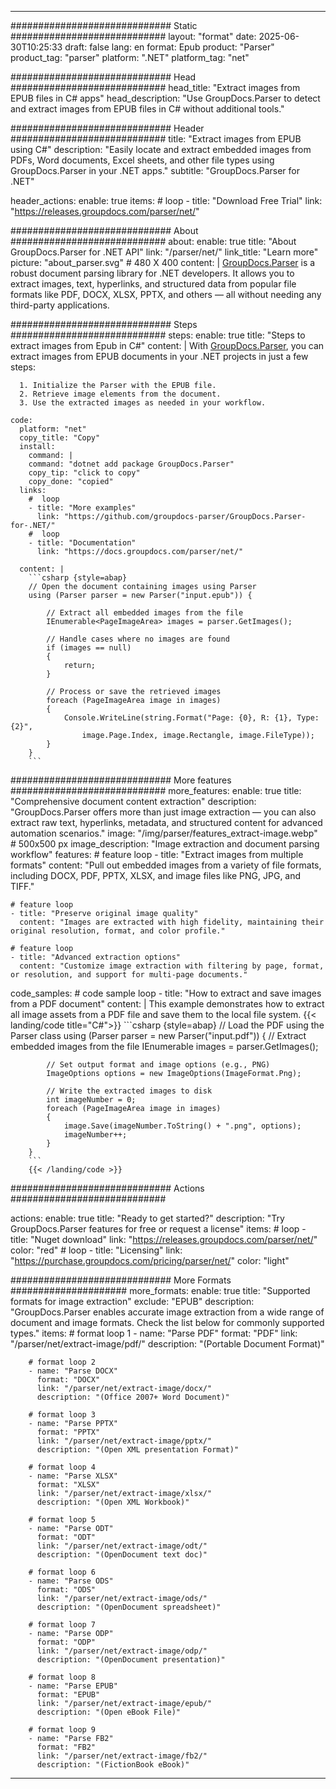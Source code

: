 


---
############################# Static ############################
layout: "format"
date:  2025-06-30T10:25:33
draft: false
lang: en
format: Epub
product: "Parser"
product_tag: "parser"
platform: ".NET"
platform_tag: "net"

############################# Head ############################
head_title: "Extract images from EPUB files in C# apps"
head_description: "Use GroupDocs.Parser to detect and extract images from EPUB files in C# without additional tools."

############################# Header ############################
title: "Extract images from EPUB using C#" 
description: "Easily locate and extract embedded images from PDFs, Word documents, Excel sheets, and other file types using GroupDocs.Parser in your .NET apps."
subtitle: "GroupDocs.Parser for .NET" 

header_actions:
  enable: true
  items:
    #  loop
    - title: "Download Free Trial"
      link: "https://releases.groupdocs.com/parser/net/"
      
############################# About ############################
about:
    enable: true
    title: "About GroupDocs.Parser for .NET API"
    link: "/parser/net/"
    link_title: "Learn more"
    picture: "about_parser.svg" # 480 X 400
    content: |
       [GroupDocs.Parser](/parser/net/) is a robust document parsing library for .NET developers. It allows you to extract images, text, hyperlinks, and structured data from popular file formats like PDF, DOCX, XLSX, PPTX, and others — all without needing any third-party applications.

############################# Steps ############################
steps:
    enable: true
    title: "Steps to extract images from Epub in C#"
    content: |
      With [GroupDocs.Parser](/parser/net/), you can extract images from EPUB documents in your .NET projects in just a few steps:
      
      1. Initialize the Parser with the EPUB file.
      2. Retrieve image elements from the document.
      3. Use the extracted images as needed in your workflow.
   
    code:
      platform: "net"
      copy_title: "Copy"
      install:
        command: |
        command: "dotnet add package GroupDocs.Parser"
        copy_tip: "click to copy"
        copy_done: "copied"
      links:
        #  loop
        - title: "More examples"
          link: "https://github.com/groupdocs-parser/GroupDocs.Parser-for-.NET/"
        #  loop
        - title: "Documentation"
          link: "https://docs.groupdocs.com/parser/net/"
          
      content: |
        ```csharp {style=abap}
        // Open the document containing images using Parser
        using (Parser parser = new Parser("input.epub")) {

            // Extract all embedded images from the file
            IEnumerable<PageImageArea> images = parser.GetImages();

            // Handle cases where no images are found
            if (images == null)
            {
                return;
            }

            // Process or save the retrieved images
            foreach (PageImageArea image in images)
            {
                Console.WriteLine(string.Format("Page: {0}, R: {1}, Type: {2}", 
                    image.Page.Index, image.Rectangle, image.FileType));
            }
        }
        ```  

############################# More features ############################
more_features:
  enable: true
  title: "Comprehensive document content extraction"
  description: "GroupDocs.Parser offers more than just image extraction — you can also extract raw text, hyperlinks, metadata, and structured content for advanced automation scenarios."
  image: "/img/parser/features_extract-image.webp" # 500x500 px
  image_description: "Image extraction and document parsing workflow"
  features:
    # feature loop
    - title: "Extract images from multiple formats"
      content: "Pull out embedded images from a variety of file formats, including DOCX, PDF, PPTX, XLSX, and image files like PNG, JPG, and TIFF."

    # feature loop
    - title: "Preserve original image quality"
      content: "Images are extracted with high fidelity, maintaining their original resolution, format, and color profile."

    # feature loop
    - title: "Advanced extraction options"
      content: "Customize image extraction with filtering by page, format, or resolution, and support for multi-page documents."
      
  code_samples:
    # code sample loop
    - title: "How to extract and save images from a PDF document"
      content: |
        This example demonstrates how to extract all image assets from a PDF file and save them to the local file system.
        {{< landing/code title="C#">}}
        ```csharp {style=abap}
        //  Load the PDF using the Parser class
        using (Parser parser = new Parser("input.pdf"))
        {
            // Extract embedded images from the file
            IEnumerable<PageImageArea> images = parser.GetImages();

            // Set output format and image options (e.g., PNG)
            ImageOptions options = new ImageOptions(ImageFormat.Png);

            // Write the extracted images to disk
            int imageNumber = 0;
            foreach (PageImageArea image in images)
            {
                image.Save(imageNumber.ToString() + ".png", options);
                imageNumber++;
            }
        }
        ```
        {{< /landing/code >}}


############################# Actions ############################

actions:
  enable: true
  title: "Ready to get started?"
  description: "Try GroupDocs.Parser features for free or request a license"
  items:
    #  loop
    - title: "Nuget download"
      link: "https://releases.groupdocs.com/parser/net/"
      color: "red"
        #  loop
    - title: "Licensing"
      link: "https://purchase.groupdocs.com/pricing/parser/net/"
      color: "light"


############################# More Formats #####################
more_formats:
    enable: true
    title: "Supported formats for image extraction"
    exclude: "EPUB"
    description: "GroupDocs.Parser enables accurate image extraction from a wide range of document and image formats. Check the list below for commonly supported types."
    items: 
        # format loop 1
        - name: "Parse PDF"
          format: "PDF"
          link: "/parser/net/extract-image/pdf/"
          description: "(Portable Document Format)"
          
        # format loop 2
        - name: "Parse DOCX"
          format: "DOCX"
          link: "/parser/net/extract-image/docx/"
          description: "(Office 2007+ Word Document)"
          
        # format loop 3
        - name: "Parse PPTX"
          format: "PPTX"
          link: "/parser/net/extract-image/pptx/"
          description: "(Open XML presentation Format)"
          
        # format loop 4
        - name: "Parse XLSX"
          format: "XLSX"
          link: "/parser/net/extract-image/xlsx/"
          description: "(Open XML Workbook)"
          
        # format loop 5
        - name: "Parse ODT"
          format: "ODT"
          link: "/parser/net/extract-image/odt/"
          description: "(OpenDocument text doc)"
          
        # format loop 6
        - name: "Parse ODS"
          format: "ODS"
          link: "/parser/net/extract-image/ods/"
          description: "(OpenDocument spreadsheet)"
          
        # format loop 7
        - name: "Parse ODP"
          format: "ODP"
          link: "/parser/net/extract-image/odp/"
          description: "(OpenDocument presentation)"
          
        # format loop 8
        - name: "Parse EPUB"
          format: "EPUB"
          link: "/parser/net/extract-image/epub/"
          description: "(Open eBook File)"
          
        # format loop 9
        - name: "Parse FB2"
          format: "FB2"
          link: "/parser/net/extract-image/fb2/"
          description: "(FictionBook eBook)"
         
          

---